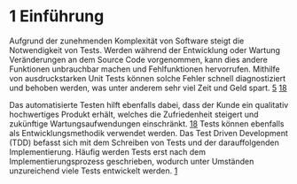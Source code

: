 # 1 Einführung
Aufgrund der zunehmenden Komplexität von Software steigt die Notwendigkeit von Tests. Werden während der Entwicklung oder Wartung Veränderungen an dem Source Code vorgenommen, kann dies andere Funktionen unbrauchbar machen und Fehlfunktionen hervorrufen. Mithilfe von ausdruckstarken Unit Tests können solche Fehler schnell diagnostiziert und behoben werden, was unter anderem sehr viel Zeit und Geld spart.  [5](../Quellen.md) [18](../Quellen.md)

Das automatisierte Testen hilft ebenfalls dabei, dass der Kunde ein qualitativ hochwertiges Produkt erhält, welches die Zufriedenheit steigert und zukünftige Wartungsaufwendungen einschränkt. [18](../Quellen.md)
Tests können ebenfalls als Entwicklungsmethodik verwendet werden. Das Test Driven Development (TDD) befasst sich mit dem Schreiben von Tests und der darauffolgenden Implementierung. Häufig werden Tests erst nach dem Implementierungsprozess geschrieben, wodurch unter Umständen unzureichend viele Tests entwickelt werden. [1](../Quellen.md)
